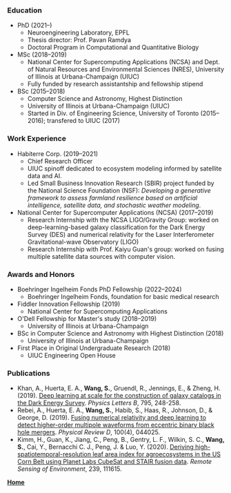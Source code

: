 ### Education
- PhD (2021–)
    - Neuroengineering Laboratory, EPFL
    - Thesis director: Prof. Pavan Ramdya
    - Doctoral Program in Computational and Quantitative Biology
- MSc (2018–2019)
    - National Center for Supercomputing Applications (NCSA) and Dept. of Natural Resources and Environmental Sciences (NRES), University of Illinois at Urbana-Champaign (UIUC)
    - Fully funded by research assistantship and fellowship stipend
- BSc (2015–2018)
    - Computer Science and Astronomy, Highest Distinction
    - University of Illinois at Urbana-Champaign (UIUC)
    - Started in Div. of Engineering Science, University of Toronto
      (2015–2016); transfered to UIUC (2017)

### Work Experience
- Habiterre Corp. (2019–2021)
    - Chief Research Officer
    - UIUC spinoff dedicated to ecosystem modeling informed by satellite data and AI.
    - Led Small Business Innovation Research (SBIR) project funded by the
      National Science Foundation (NSF): _Developing a generative framework to
      assess farmland resilience based on artificial intelligence, satellite data,
      and stochastic weather modeling_.
- National Center for Supercomputer Applications (NCSA) (2017–2019)
    - Research Internship with the NCSA LIGO/Gravity Group: worked on
      deep-learning-based galaxy classification for the Dark Energy Survey
      (DES) and numerical relativity for the Laser Interferometer Gravitational-wave
      Observatory (LIGO)
    - Research Internship with Prof. Kaiyu Guan's group: worked on fusing multiple satellite      data sources with computer vision.

### Awards and Honors
- Boehringer Ingelheim Fonds PhD Fellowship (2022–2024)
    - Boehringer Ingelheim Fonds, foundation for basic medical research
- Fiddler Innovation Fellowship (2019)
    - National Center for Supercomputing Applications
- O'Dell Fellowship for Master's study (2018–2019)
    - University of Illinois at Urbana-Champaign
- BSc in Computer Science and Astronomy with Highest Distinction (2018)
    - University of Illinois at Urbana-Champaign
- First Place in Original Undergraduate Research (2018)
    - UIUC Engineering Open House

### Publications
- Khan, A., Huerta, E. A., **Wang, S.**, Gruendl, R., Jennings, E., & Zheng, H. (2019). [Deep learning at scale for the construction of galaxy catalogs in the Dark Energy Survey](https://doi.org/10.1016/j.physletb.2019.06.009). _Physics Letters B_, 795, 248-258.
- Rebei, A., Huerta, E. A., **Wang, S.**, Habib, S., Haas, R., Johnson, D., & George, D. (2019). [Fusing numerical relativity and deep learning to detect higher-order multipole waveforms from eccentric binary black hole mergers](https://doi.org/10.1103/PhysRevD.100.044025). _Physical Review D_, 100(4), 044025.
- Kimm, H., Guan, K., Jiang, C., Peng, B., Gentry, L. F., Wilkin, S. C., **Wang, S.**, Cai, Y., Bernacchi C. J., Peng, J. & Luo, Y. (2020). [Deriving high-spatiotemporal-resolution leaf area index for agroecosystems in the US Corn Belt using Planet Labs CubeSat and STAIR fusion data](https://www.sciencedirect.com/science/article/pii/S0034425719306352). _Remote Sensing of Environment_, 239, 111615.

**[Home](/index.html)**
